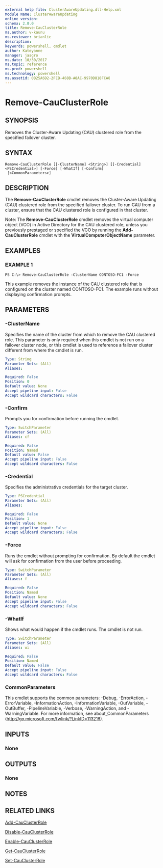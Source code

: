 ```yaml
---
external help file: ClusterAwareUpdating.dll-Help.xml
Module Name: ClusterAwareUpdating
online version: 
schema: 2.0.0
title: Remove-CauClusterRole
ms.author: v-kaunu
ms.reviewer: brianlic
description: 
keywords: powershell, cmdlet
author: Kateyanne
manager: jasgro
ms.date: 10/30/2017
ms.topic: reference
ms.prod: powershell
ms.technology: powershell
ms.assetid: 0B25A6D2-2FEB-468B-A8AC-9970D818FCA8
---
```


# Remove-CauClusterRole

## SYNOPSIS
Removes the Cluster-Aware Updating (CAU) clustered role from the specified failover cluster.

## SYNTAX

```
Remove-CauClusterRole [[-ClusterName] <String>] [[-Credential] <PSCredential>] [-Force] [-WhatIf] [-Confirm]
 [<CommonParameters>]
```

## DESCRIPTION
The **Remove-CauClusterRole** cmdlet removes the Cluster-Aware Updating (CAU) clustered role from the specified failover cluster.
To run CAU from a cluster, ensure that the CAU clustered role is configured in that cluster.

Note: The **Remove-CauClusterRole** cmdlet removes the virtual computer object (VCO) in Active Directory for the CAU clustered role, unless you previously prestaged or specified the VCO by running the **Add-CauClusterRole** cmdlet with the **VirtualComputerObjectName** parameter.

## EXAMPLES

### EXAMPLE 1
```
PS C:\> Remove-CauClusterRole -ClusterName CONTOSO-FC1 -Force
```

This example removes the instance of the CAU clustered role that is configured on the cluster named CONTOSO-FC1.
The example runs without displaying confirmation prompts.

## PARAMETERS

### -ClusterName
Specifies the name of the cluster from which to remove the CAU clustered role.
This parameter is only required when this cmdlet is not run on a failover cluster node, or this cmdlet is used to reference a failover cluster different from where the cmdlet is run.

```yaml
Type: String
Parameter Sets: (All)
Aliases: 

Required: False
Position: 0
Default value: None
Accept pipeline input: False
Accept wildcard characters: False
```

### -Confirm
Prompts you for confirmation before running the cmdlet.

```yaml
Type: SwitchParameter
Parameter Sets: (All)
Aliases: cf

Required: False
Position: Named
Default value: False
Accept pipeline input: False
Accept wildcard characters: False
```

### -Credential
Specifies the administrative credentials for the target cluster.

```yaml
Type: PSCredential
Parameter Sets: (All)
Aliases: 

Required: False
Position: 1
Default value: None
Accept pipeline input: False
Accept wildcard characters: False
```

### -Force
Runs the cmdlet without prompting for confirmation.
By default the cmdlet will ask for confirmation from the user before proceeding.

```yaml
Type: SwitchParameter
Parameter Sets: (All)
Aliases: f

Required: False
Position: Named
Default value: None
Accept pipeline input: False
Accept wildcard characters: False
```

### -WhatIf
Shows what would happen if the cmdlet runs.
The cmdlet is not run.

```yaml
Type: SwitchParameter
Parameter Sets: (All)
Aliases: wi

Required: False
Position: Named
Default value: False
Accept pipeline input: False
Accept wildcard characters: False
```

### CommonParameters
This cmdlet supports the common parameters: -Debug, -ErrorAction, -ErrorVariable, -InformationAction, -InformationVariable, -OutVariable, -OutBuffer, -PipelineVariable, -Verbose, -WarningAction, and -WarningVariable. For more information, see about_CommonParameters (http://go.microsoft.com/fwlink/?LinkID=113216).

## INPUTS

### None

## OUTPUTS

### None

## NOTES

## RELATED LINKS

[Add-CauClusterRole](./Add-CauClusterRole.md)

[Disable-CauClusterRole](./Disable-CauClusterRole.md)

[Enable-CauClusterRole](./Enable-CauClusterRole.md)

[Get-CauClusterRole](./Get-CauClusterRole.md)

[Set-CauClusterRole](./Set-CauClusterRole.md)

